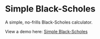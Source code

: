Simple Black-Scholes
==================

A simple, no-frills Black-Scholes calculator.

View a demo here: [Simple Black-Scholes](http://kortaggio.github.io/SimpleBlackScholes/)
